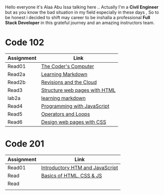  Hello everyone it's Alaa Abu Issa talking here
.. Actually I'm a **Civil Engineer** but as you know the bad situation in my field especially in these days ,
So to be honest i decided to shift may career to be inshalla a professional **Full Stack Developer** in this grateful journey and an amazing instructors team.



# Code 102

|   Assignment  |                       Link                        |
| --------------|---------------------------------------------------|
|    Read01     |  [The Coder's Computer](read1/Read01.md)          |
|    Read2a     |  [Learning Markdown](read1/Read2a.md)             |
|    Read2b     |  [Revisions and the Cloud](read1/Read2b.md)       |
|    Read3      |  [Structure web pages with HTML](read1/Read3.md)  |
|    lab2a      |  [learning markdown](read1/Lab2.md)               |
|    Read4      |  [Programming with JavaScript](read1/Read4.md)    |   
|    Read5      |  [Operators and Loops](read1/Read5.md)            |
|    Read6      |  [Design web pages with CSS](read1/Read6.md)      |
 




# Code 201
|   Assignment  |                       Link                              |
|---------------|---------------------------------------------------------|
|    Read01     | [Introductory HTM and JavaScript](read2/read01.md)      |
|    Read       | [Basics of HTML, CSS & JS](read2/read02.md)             |
|    Read       |                                                         | 
|               |                                                         |